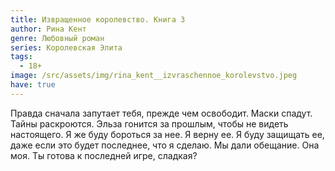 ```yaml
---
title: Извращенное королевство. Книга 3
author: Рина Кент
genre: Любовный роман
series: Королевская Элита
tags:
  - 18+
image: /src/assets/img/rina_kent__izvraschennoe_korolevstvo.jpeg
have: true
---
```

Правда сначала запутает тебя, прежде чем освободит.
Маски спадут.
Тайны раскроются.
Эльза гонится за прошлым, чтобы не видеть настоящего.
Я же буду бороться за нее.
Я верну ее.
Я буду защищать ее, даже если это будет последнее, что я сделаю.
Мы дали обещание. Она моя.
Ты готова к последней игре, сладкая?
